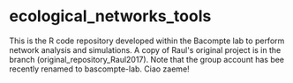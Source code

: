 # ecological_networks_tools
This is the R code repository developed within the Bacompte lab to perform network analysis and simulations. 
A copy of Raul's  original project is in the branch (original_repository_Raul2017). Note that the group account has bee recently renamed to bascompte-lab. Ciao zaeme! 
 
